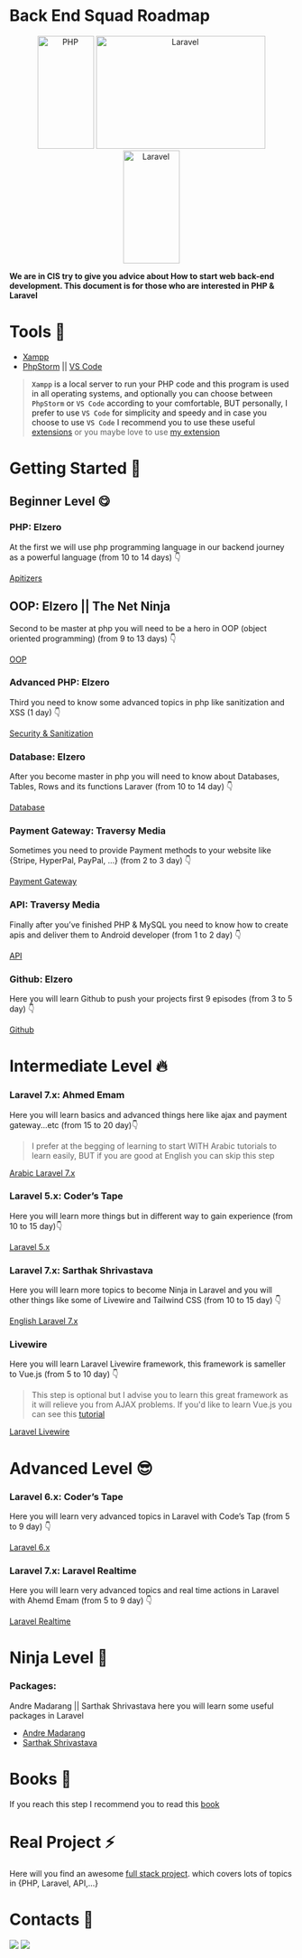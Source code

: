 # Back End Squad Roadmap

<p align="center">
  <a href="https://www.php.net/docs.php"><img src="https://github.com/CIS-Team/BackEnd-Squad/blob/main/assets/repo/php_logo.svg" width="100px" height="200px" alt="PHP"></a>
  <a href="https://laravel.com/"><img src="https://github.com/CIS-Team/BackEnd-Squad/blob/main/assets/repo/laravel_logo.svg" width="300px" height="200px" alt="Laravel"></a>
  <a href="https://laravel.com/"><img src="https://github.com/CIS-Team/BackEnd-Squad/blob/main/assets/repo/livewire_logo.svg" width="100px" height="200px" alt="Laravel"></a>
</p>

**We are in CIS try to give you advice about How to start web back-end development. This document is for those who are interested in PHP & Laravel**

# Tools 🤙

<ul>
  <li><a href="https://www.apachefriends.org/download.html">Xampp</a></li>
  <li><a href="https://www.jetbrains.com/phpstorm/">PhpStorm</a> || <a href="https://code.visualstudio.com/download">VS Code<a></li>
</ul>
    
> `Xampp` is a local server to run your PHP code and this program is used in all operating systems, and optionally you can choose between `PhpStorm` or `VS Code` according to your comfortable, BUT personally, I prefer to use `VS Code` for simplicity and speedy and in case you choose to use `VS Code` I recommend you to use these useful 
<a href="https://github.com/CIS-Team/BackEnd-Squad/tree/main/assets/img/extensions">extensions</a> or you maybe love to use <a href="https://marketplace.visualstudio.com/items?itemName=MahmoudMohamedRamadan.mr-darkest-theme">my extension</a>

# Getting Started 🚀

## Beginner Level 😋

### PHP: Elzero
At the first we will use php programming language in our backend journey as a powerful language (from 10 to 14 days) 👇
    
<a href="https://www.youtube.com/playlist?list=PLDoPjvoNmBAzH72MTPuAAaYfReraNlQgM">Apitizers</a>

## OOP: Elzero || The Net Ninja
Second to be master at php you will need to be a hero in OOP (object oriented programming)  (from 9 to 13 days) 👇
    
<a href="https://www.youtube.com/playlist?list=PLDoPjvoNmBAzH72MTPuAAaYfReraNlQgM">OOP</a>

### Advanced PHP:  Elzero
Third you need to know some advanced topics in php like sanitization and XSS  (1 day) 👇
 
<a href="https://youtu.be/uXpQSrx8aqw">Security & Sanitization</a>

### Database: Elzero
After you become master in php you will need to know about Databases, Tables, Rows and its functions Laraver (from 10 to 14 day) 👇
    
<a href="https://www.youtube.com/playlist?list=PLDoPjvoNmBAz6DT8SzQ1CODJTH-NIA7R9">Database</a>

### Payment Gateway: Traversy Media
Sometimes you need to provide Payment methods to your website like {Stripe, HyperPal, PayPal, ...} (from 2 to 3 day) 👇
    
<a href="https://www.youtube.com/playlist?list=PLillGF-Rfqbb8OFHzQhkEElaReewJlwca">Payment Gateway</a>

### API: Traversy Media
Finally after you’ve finished PHP & MySQL you need to know how to create apis and deliver them to Android developer (from 1 to 2 day) 👇
    
<a href="https://youtube.com/playlist?list=PLillGF-RfqbZ3_Xr8do7Q2R752xYrDRAo">API</a>

### Github: Elzero
Here you will learn Github to push your projects first 9 episodes (from 3 to 5 day) 👇
    
<a href="https://www.youtube.com/playlist?list=PLDoPjvoNmBAw4eOj58MZPakHjaO3frVM">Github</a>

# Intermediate Level 🔥

### Laravel 7.x: Ahmed Emam
Here you will learn basics and advanced things here like ajax and payment gateway...etc (from 15 to 20 day)👇
    
> I prefer at the begging of learning to start WITH Arabic tutorials to learn easily, BUT if you are good at English you can skip this step
    
<a href="https://www.youtube.com/playlist?list=PLCm7ZeRfGSP4NNEikwx3wUAskQHB3p-LK">Arabic Laravel 7.x</a>

### Laravel 5.x: Coder’s Tape
Here you will learn more things but in different way to gain experience (from 10 to 15 day)👇
    
<a href="https://www.youtube.com/playlist?list=PLpzy7FIRqpGD0kxI48v8QEVVZd744Phi4">Laravel 5.x</a>

### Laravel 7.x: Sarthak Shrivastava
Here you will learn more topics to become Ninja in Laravel and you will other things like some of Livewire and Tailwind CSS (from 10 to 15 day) 👇

<a href="https://youtube.com/playlist?list=PLe30vg_FG4OSCTUv3XIkwH--cK2D7rfJJ">English Laravel 7.x</a>

### Livewire
Here you will learn Laravel Livewire framework, this framework is sameller to Vue.js (from 5 to 10 day) 👇
 
> This step is optional but I advise you to learn this great framework as it will relieve you from AJAX problems. If you'd like to learn Vue.js you can see this <a href="https://youtube.com/playlist?list=PLDoPjvoNmBAzDuaT7kEURZQbw9dQHepK9">tutorial</a>
    
<a href="https://www.youtube.com/playlist?list=PLe30vg_FG4OQ8b813BDykoYz95Zc3xUWK">Laravel Livewire</a>

# Advanced Level 😎
    
### Laravel 6.x: Coder’s Tape
Here you will learn very advanced topics in Laravel with Code’s Tap (from 5 to 9 day) 👇
    
<a href="https://www.youtube.com/playlist?list=PLpzy7FIRqpGD5pN3-Y66YDtxJCYuGumFO ">Laravel 6.x</a>

### Laravel 7.x: Laravel Realtime
Here you will learn very advanced topics and real time actions in Laravel with Ahemd Emam (from 5 to 9 day) 👇
    
<a href="https://www.youtube.com/playlist?list=PLCm7ZeRfGSP5u3WilkVBz4s-uQtsy79eb">Laravel Realtime</a>

# Ninja Level 💪

### Packages:
Andre Madarang || Sarthak Shrivastava here you will learn some useful packages in Laravel
    
<ul>
  <li><a href="https://www.youtube.com/playlist?list=PLEhEHUEU3x5pcQJHE8WBLqlHt2o3q5O-f">Andre Madarang</a></li>
  <li><a href="https://www.youtube.com/playlist?list=PLe30vg_FG4ORrveWqHjn-9C5sn5mUP815">Sarthak Shrivastava</a></li>
</ul>

# Books 📕
If you reach this step I recommend you to read this <a href="https://github.com/CIS-Team/BackEnd-Squad/tree/main/books">book</a>
    
# Real Project ⚡

Here will you find an awesome <a href="https://youtube.com/playlist?list=PL6dOx0c_MWg58wyE6ZUFVsOqFj0-B3cT_">full stack project</a>. which covers lots of topics in {PHP, Laravel, API,...}
    
# Contacts 📱

<a href="https://www.facebook.com/mahmoudmohamedramadan496" title="Facebook"><img src="https://img.shields.io/badge/Facebook-%234267B2?style=flat&logo=Facebook&logoColor=white"/></a>
 <a href="https://www.linkedin.com/in/mahmoudmohamedramadan/" title="LinkedIn"><img src="https://img.shields.io/badge/LinkedIn-%230177B5?style=flat&logo=linkedin&logoColor=white"/></a>
